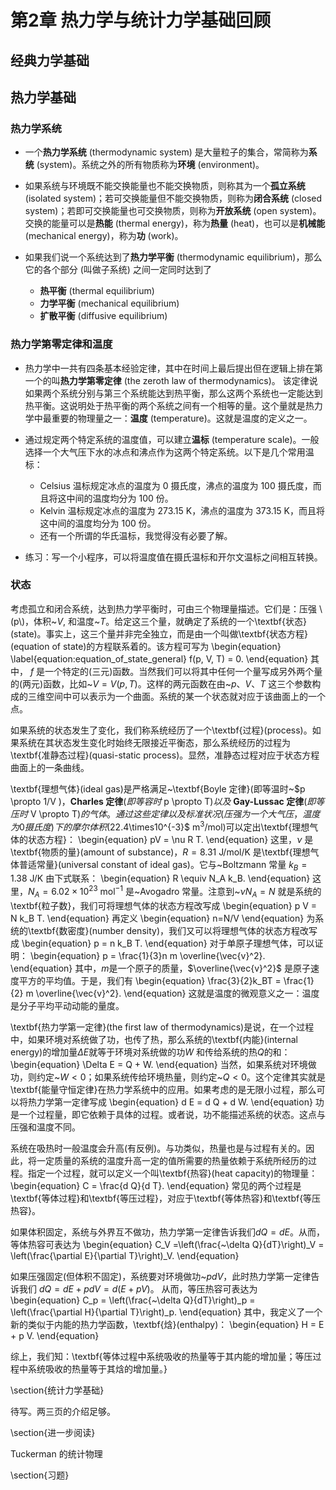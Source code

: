 # 第2章 热力学与统计力学基础回顾




## 经典力学基础

## 热力学基础

### 热力学系统

* 一个**热力学系统** (thermodynamic system) 是大量粒子的集合，常简称为**系统** (system)。系统之外的所有物质称为**环境** (environment)。

* 如果系统与环境既不能交换能量也不能交换物质，则称其为一个**孤立系统** (isolated system)；若可交换能量但不能交换物质，则称为**闭合系统** (closed system)；若即可交换能量也可交换物质，则称为**开放系统** (open system)。交换的能量可以是**热能** (thermal energy)，称为**热量** (heat)，也可以是**机械能** (mechanical energy)，称为**功** (work)。

* 如果我们说一个系统达到了**热力学平衡** (thermodynamic equilibrium)，那么它的各个部分 (叫做子系统) 之间一定同时达到了
    * **热平衡** (thermal equilibrium)
    * **力学平衡** (mechanical equilibrium) 
    * **扩散平衡** (diffusive equilibrium)

### 热力学第零定律和温度

* 热力学中一共有四条基本经验定律，其中在时间上最后提出但在逻辑上排在第一个的叫**热力学第零定律** (the zeroth law of thermodynamics)。 该定律说如果两个系统分别与第三个系统能达到热平衡，那么这两个系统也一定能达到热平衡。这说明处于热平衡的两个系统之间有一个相等的量。这个量就是热力学中最重要的物理量之一：**温度** (temperature)。这就是温度的定义之一。

* 通过规定两个特定系统的温度值，可以建立**温标** (temperature scale)。一般选择一个大气压下水的冰点和沸点作为这两个特定系统。以下是几个常用温标：
    * Celsius 温标规定冰点的温度为 0 摄氏度，沸点的温度为 100 摄氏度，而且将这中间的温度均分为 100 份。
    * Kelvin 温标规定冰点的温度为 273.15 K，沸点的温度为 373.15 K，而且将这中间的温度均分为 100 份。
    * 还有一个所谓的华氏温标，我觉得没有必要了解。
    
* 练习：写一个小程序，可以将温度值在摄氏温标和开尔文温标之间相互转换。

### 状态

考虑孤立和闭合系统，达到热力学平衡时，可由三个物理量描述。它们是：压强 \\(p\\)，体积~$V$, 和温度~$T$。给定这三个量，就确定了系统的一个\textbf{状态}(state)。事实上，这三个量并非完全独立，而是由一个叫做\textbf{状态方程}(equation of state)的方程联系着的。该方程可写为
\begin{equation}
\label{equation:equation_of_state_general}
f(p, V, T) = 0.
\end{equation}
其中， $f$ 是一个特定的(三元)函数。当然我们可以将其中任何一个量写成另外两个量的(两元)函数，比如~$V=V(p,T)$。这样的两元函数在由~$p$、$V$、$T$ 这三个参数构成的三维空间中可以表示为一个曲面。系统的某一个状态就对应于该曲面上的一个点。

如果系统的状态发生了变化，我们称系统经历了一个\textbf{过程}(process)。如果系统在其状态发生变化时始终无限接近平衡态，那么系统经历的过程为\textbf{准静态过程}(quasi-static process)。显然，准静态过程对应于状态方程曲面上的一条曲线。

\textbf{理想气体}(ideal gas)是严格满足~\textbf{Boyle 定律}(即等温时~$p \propto 1/V $)，\textbf{Charles 定律}(即等容时 ~$p \propto T$) 以及~\textbf{Gay-Lussac 定律}(即等压时~$V \propto T$)的气体。通过这些定律以及标准状况(压强为一个大气压，温度为 0 摄氏度)下的摩尔体积($22.4\times10^{-3}$ m$^3$/mol)可以定出\textbf{理想气体的状态方程}：
\begin{equation}
pV = \nu R T.
\end{equation}
这里，$\nu$ 是\textbf{物质的量}(amount of substance)，$R=8.31$ J/mol/K 是\textbf{理想气体普适常量}(universal constant of ideal gas)。它与~Boltzmann 常量 $k_B = 1.38$ J/K 由下式联系：
\begin{equation}
R \equiv N_A k_B.
\end{equation}
这里，$N_A = 6.02\times 10^{23}$ mol$^{-1}$ 是~Avogadro 常量。注意到~$\nu N_A =N$ 就是系统的\textbf{粒子数}，我们可将理想气体的状态方程改写成
\begin{equation}
p V = N k_B T.
\end{equation}
再定义
\begin{equation}
n=N/V
\end{equation}
为系统的\textbf{数密度}(number density)，我们又可以将理想气体的状态方程改写成
\begin{equation}
p = n k_B T.
\end{equation}
对于单原子理想气体，可以证明：
\begin{equation}
p = \frac{1}{3}n m \overline{\vec{v}^2}.
\end{equation}
其中，$m$是一个原子的质量，$\overline{\vec{v}^2}$ 是原子速度平方的平均值。于是，我们有
\begin{equation}
\frac{3}{2}k_BT = \frac{1}{2} m \overline{\vec{v}^2}.
\end{equation}
这就是温度的微观意义之一：温度是分子平均平动动能的量度。


\textbf{热力学第一定律}(the first law of thermodynamics)是说，在一个过程中，如果环境对系统做了功，也传了热，那么系统的\textbf{内能}(internal energy)的增加量$\Delta E$就等于环境对系统做的功$W$ 和传给系统的热$Q$的和：
\begin{equation}
\Delta E = Q + W.
\end{equation}
当然，如果系统对环境做功，则约定~$W<0$；如果系统传给环境热量，则约定~$Q<0$。这个定律其实就是\textbf{能量守恒定律}在热力学系统中的应用。如果考虑的是无限小过程，那么可以将热力学第一定律写成
\begin{equation}
d E = d Q + d W.
\end{equation}
功是一个过程量，即它依赖于具体的过程。或者说，功不能描述系统的状态。这点与压强和温度不同。

系统在吸热时一般温度会升高(有反例)。与功类似，热量也是与过程有关的。因此，将一定质量的系统的温度升高一定的值所需要的热量依赖于系统所经历的过程。指定一个过程，就可以定义一个叫\textbf{热容}(heat capacity)的物理量：
\begin{equation}
C = \frac{d Q}{d T}.
\end{equation}
常见的两个过程是\textbf{等体过程}和\textbf{等压过程}，对应于\textbf{等体热容}和\textbf{等压热容}。

如果体积固定，系统与外界互不做功，热力学第一定律告诉我们$d Q = d E$。从而，等体热容可表达为
\begin{equation}
C_V =\left(\frac{~\delta Q}{dT}\right)_V
= \left(\frac{\partial E}{\partial T}\right)_V.
\end{equation}

如果压强固定(但体积不固定)，系统要对环境做功~$pdV$，此时热力学第一定律告诉我们
$d Q = d E + p d V = d (E + p V)$。
从而，等压热容可表达为
\begin{equation}
C_p = \left(\frac{~\delta Q}{dT}\right)_p
       = \left(\frac{\partial H}{\partial T}\right)_p.
\end{equation}
其中，我定义了一个新的类似于内能的热力学函数，\textbf{焓}(enthalpy)：
\begin{equation}
H = E + p V.
\end{equation}

综上，我们知：\textbf{等体过程中系统吸收的热量等于其内能的增加量；等压过程中系统吸收的热量等于其焓的增加量。}


\section{统计力学基础}

待写。两三页的介绍足够。


\section{进一步阅读}

Tuckerman 的统计物理

\section{习题}
